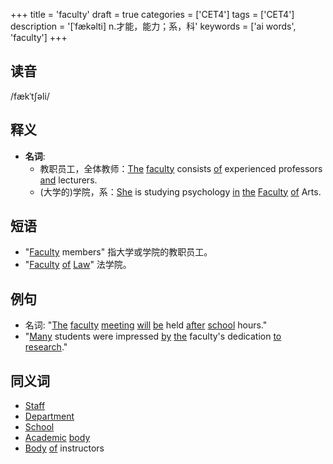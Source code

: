 +++
title = 'faculty'
draft = true
categories = ['CET4']
tags = ['CET4']
description = '[ˈfækəlti] n.才能，能力；系，科'
keywords = ['ai words', 'faculty']
+++

## 读音
/fækˈtʃəli/

## 释义
- **名词**: 
   - 教职员工，全体教师：[The](/zh/post/the/) [faculty](/zh/post/faculty/) consists [of](/zh/post/of/) experienced professors [and](/zh/post/and/) lecturers.
   - (大学的)学院，系：[She](/zh/post/she/) is studying psychology [in](/zh/post/in/) [the](/zh/post/the/) [Faculty](/zh/post/faculty/) [of](/zh/post/of/) Arts.

## 短语
- "[Faculty](/zh/post/faculty/) members" 指大学或学院的教职员工。
- "[Faculty](/zh/post/faculty/) [of](/zh/post/of/) [Law](/zh/post/law/)" 法学院。

## 例句
- 名词: "[The](/zh/post/the/) [faculty](/zh/post/faculty/) [meeting](/zh/post/meeting/) [will](/zh/post/will/) [be](/zh/post/be/) held [after](/zh/post/after/) [school](/zh/post/school/) hours."
- "[Many](/zh/post/many/) students were impressed [by](/zh/post/by/) [the](/zh/post/the/) faculty's dedication [to](/zh/post/to/) [research](/zh/post/research/)."

## 同义词
- [Staff](/zh/post/staff/)
- [Department](/zh/post/department/)
- [School](/zh/post/school/)
- [Academic](/zh/post/academic/) [body](/zh/post/body/)
- [Body](/zh/post/body/) [of](/zh/post/of/) instructors
